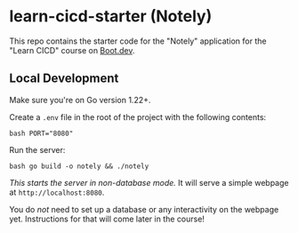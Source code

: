 # learn-cicd-starter (Notely)

This repo contains the starter code for the "Notely" application for the "Learn
CICD" course on [Boot.dev](https://boot.dev).

## Local Development

Make sure you're on Go version 1.22+.

Create a `.env` file in the root of the project with the following contents:

```bash PORT="8080" ```

Run the server:

```bash go build -o notely && ./notely ```

*This starts the server in non-database mode.* It will serve a simple webpage at
`http://localhost:8080`.

You do *not* need to set up a database or any interactivity on the webpage yet.
Instructions for that will come later in the course!
